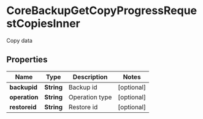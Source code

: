 

# CoreBackupGetCopyProgressRequestCopiesInner

Copy data

## Properties

| Name | Type | Description | Notes |
|------------ | ------------- | ------------- | -------------|
|**backupid** | **String** | Backup id |  [optional] |
|**operation** | **String** | Operation type |  [optional] |
|**restoreid** | **String** | Restore id |  [optional] |



